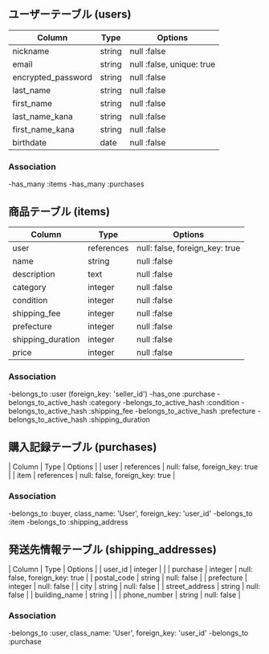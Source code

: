 ## ユーザーテーブル (users)

|       Column       |    Type    |              Options               |
|       ------       |    ----    |              -------               |
|      nickname      |   string   |            null :false             |
|        email       |   string   |     null :false, unique: true      |
| encrypted_password |   string   |            null :false             |
|      last_name     |   string   |            null :false             |
|      first_name    |   string   |            null :false             |
|    last_name_kana  |   string   |            null :false             |
|   first_name_kana  |   string   |            null :false             |
|      birthdate     |    date    |            null :false             |


  
### Association
-has_many :items
-has_many :purchases

## 商品テーブル (items)

|     Column      |    Type    |              Options                |
|     ------      |    ----    |              -------                |
|       user      | references |    null: false, foreign_key: true   |
|      name       |   string   |            null :false              |
|   description   |    text    |            null :false              |
|    category     |   integer  |            null :false              |
|   condition     |   integer  |            null :false              |
|   shipping_fee  |   integer  |            null :false              |
|    prefecture   |   integer  |            null :false              |
|shipping_duration|   integer  |            null :false              |
|      price      |   integer  |            null :false              |

### Association
-belongs_to :user (foreign_key: 'seller_id')
-has_one :purchase
-belongs_to_active_hash :category
-belongs_to_active_hash :condition
-belongs_to_active_hash :shipping_fee
-belongs_to_active_hash :prefecture
-belongs_to_active_hash :shipping_duration

## 購入記録テーブル (purchases)

|       Column       |     Type     |                  Options                    |
|        user        |  references  |       null: false, foreign_key: true        |
|        item        |  references  |       null: false, foreign_key: true        |

### Association
-belongs_to :buyer, class_name: 'User', foreign_key: 'user_id'
-belongs_to :item
-belongs_to :shipping_address

## 発送先情報テーブル (shipping_addresses)

|     Column      |    Type    |              Options               |
|     user_id     |   integer  |                                    |
|     purchase    |   integer  |   null: false, foreign_key: true   |
|   postal_code   |   string   |             null: false            |
|    prefecture   |   integer  |             null: false            | 
|      city       |   string   |             null: false            | 
| street_address  |   string   |             null: false            | 
|  building_name  |   string   |                                    | 
|  phone_number   |   string   |             null: false            | 


### Association
-belongs_to :user, class_name: 'User', foreign_key: 'user_id'
-belongs_to :purchase
